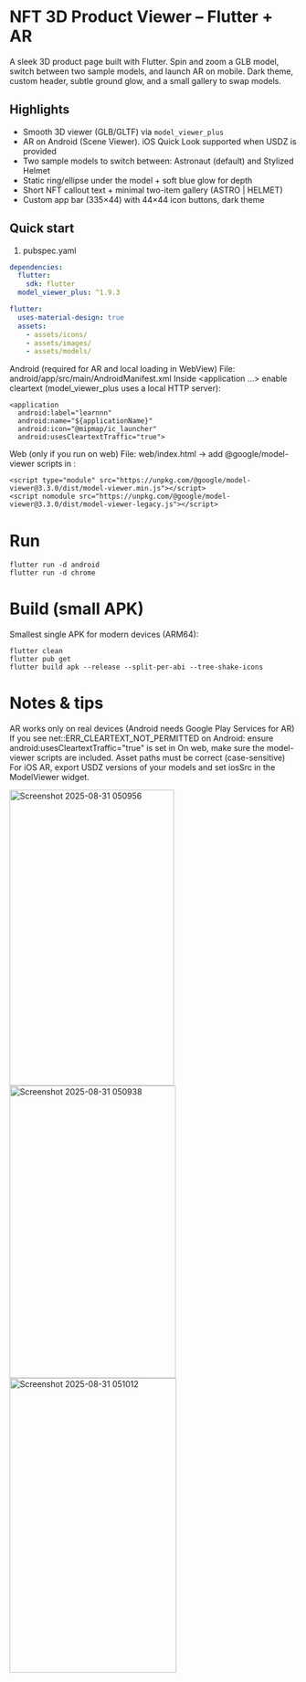 # NFT 3D Product Viewer – Flutter + AR
A sleek 3D product page built with Flutter. Spin and zoom a GLB model, switch between two sample models, and launch AR on mobile. Dark theme, custom header, subtle ground glow, and a small gallery to swap models.

## Highlights
- Smooth 3D viewer (GLB/GLTF) via `model_viewer_plus`
- AR on Android (Scene Viewer). iOS Quick Look supported when USDZ is provided
- Two sample models to switch between: Astronaut (default) and Stylized Helmet
- Static ring/ellipse under the model + soft blue glow for depth
- Short NFT callout text + minimal two-item gallery (ASTRO | HELMET)
- Custom app bar (335×44) with 44×44 icon buttons, dark theme

## Quick start

1) pubspec.yaml
```yaml
dependencies:
  flutter:
    sdk: flutter
  model_viewer_plus: ^1.9.3

flutter:
  uses-material-design: true
  assets:
    - assets/icons/
    - assets/images/
    - assets/models/
```
Android (required for AR and local loading in WebView)
File: android/app/src/main/AndroidManifest.xml
Inside <application …> enable cleartext (model_viewer_plus uses a local HTTP server):
```
<application
  android:label="learnnn"
  android:name="${applicationName}"
  android:icon="@mipmap/ic_launcher"
  android:usesCleartextTraffic="true">
```

Web (only if you run on web)
File: web/index.html → add @google/model-viewer scripts in <head>:
```
<script type="module" src="https://unpkg.com/@google/model-viewer@3.3.0/dist/model-viewer.min.js"></script>
<script nomodule src="https://unpkg.com/@google/model-viewer@3.3.0/dist/model-viewer-legacy.js"></script>
```
# Run
```
flutter run -d android
flutter run -d chrome
```
# Build (small APK)
Smallest single APK for modern devices (ARM64):
```
flutter clean
flutter pub get
flutter build apk --release --split-per-abi --tree-shake-icons
```
# Notes & tips
AR works only on real devices (Android needs Google Play Services for AR)
If you see net::ERR_CLEARTEXT_NOT_PERMITTED on Android: ensure android:usesCleartextTraffic="true" is set in <application>
On web, make sure the model-viewer scripts are included. Asset paths must be correct (case-sensitive)
For iOS AR, export USDZ versions of your models and set iosSrc in the ModelViewer widget.

<img width="288" height="518" alt="Screenshot 2025-08-31 050956" src="https://github.com/user-attachments/assets/26121d60-29c5-444d-9b8f-9a566b18d9a1" />
<img width="291" height="512" alt="Screenshot 2025-08-31 050938" src="https://github.com/user-attachments/assets/22dbb614-783c-4c14-8e71-54dce79c71de" />
<img width="292" height="516" alt="Screenshot 2025-08-31 051012" src="https://github.com/user-attachments/assets/31638a59-df65-40f2-bfd6-9e19d68eeef2" />


